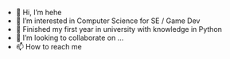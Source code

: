 - 👋 Hi, I’m hehe
- 👀 I’m interested in Computer Science for SE / Game Dev
- 🌱 Finished my first year in university with knowledge in Python
- 💞️ I’m looking to collaborate on ...
- 📫 How to reach me 

<!---
hi guys is a ✨ special ✨ repository because its `README.md` (this file) appears on your GitHub profile.
You can click the Preview link to take a look at your changes.
--->
